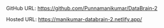 GitHub URL: https://github.com/Punnamanikumar/DataBrain-2

Hosted URL: https://manikumar-databrain-2.netlify.app/
